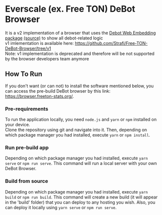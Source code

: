 # Everscale (ex. Free TON) DeBot Browser
It is a v2 implementation of a browser that uses the [Debot Web Embedding package](https://www.npmjs.com/package/debot-web-embedding) [(source)](https://github.com/Strafi/debot-embedding) to show all debot-related logic  
v1 imlementation is available here: https://github.com/Strafi/Free-TON-DeBot-Browser/tree/v1  
Note: v1 implementation is deprecated and therefore will be not supported by the browser developers team anymore

## How To Run
If you don't want (or can not) to install the software mentioned below, you can access the pre-build DeBot browser by this link: https://browser.freeton-stats.org/.

### Pre-requirements  
To run the application locally, you need `node.js` and `yarn` or `npm` installed on your device.  
Clone the repository using git and navigate into it. Then, depending on which package manager you had installed, execute `yarn` or `npm install`.

### Run pre-build app
Depending on which package manager you had installed, execute `yarn serve` or `npm run serve`. This command will run a local server with your own DeBot Browser. 

### Build from source
Depending on which package manager you had installed, execute `yarn build` or `npm run build`. This command will create a new build (it will appear in the 'build' folder) that you can deploy to any hosting you wish. Also, you can deploy it locally using `yarn serve` or `npm run serve`.
